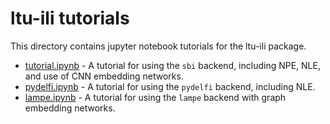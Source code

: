 # ltu-ili tutorials

This directory contains jupyter notebook tutorials for the ltu-ili package.

* [tutorial.ipynb](./tutorial.ipynb) - A tutorial for using the `sbi` backend, including NPE, NLE, and use of CNN embedding networks.
* [pydelfi.ipynb](./pydelfi.ipynb) - A tutorial for using the `pydelfi` backend, including NLE.
* [lampe.ipynb](./lampe.ipynb) - A tutorial for using the `lampe` backend with graph embedding networks.